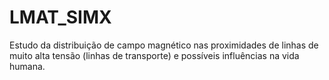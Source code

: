 # LMAT_SIMX
Estudo da distribuição de campo magnético nas proximidades de linhas de muito alta tensão (linhas de transporte) e possíveis influências na vida humana.

